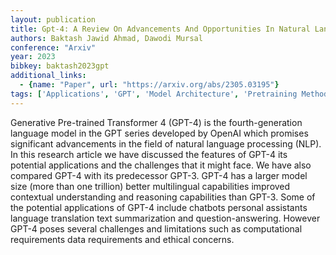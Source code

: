 ```yaml
---
layout: publication
title: Gpt-4: A Review On Advancements And Opportunities In Natural Language Processing
authors: Baktash Jawid Ahmad, Dawodi Mursal
conference: "Arxiv"
year: 2023
bibkey: baktash2023gpt
additional_links:
  - {name: "Paper", url: "https://arxiv.org/abs/2305.03195"}
tags: ['Applications', 'GPT', 'Model Architecture', 'Pretraining Methods', 'Reinforcement Learning', 'Transformer']
---
```

Generative Pre-trained Transformer 4 (GPT-4) is the fourth-generation language model in the GPT series developed by OpenAI which promises significant advancements in the field of natural language processing (NLP). In this research article we have discussed the features of GPT-4 its potential applications and the challenges that it might face. We have also compared GPT-4 with its predecessor GPT-3. GPT-4 has a larger model size (more than one trillion) better multilingual capabilities improved contextual understanding and reasoning capabilities than GPT-3. Some of the potential applications of GPT-4 include chatbots personal assistants language translation text summarization and question-answering. However GPT-4 poses several challenges and limitations such as computational requirements data requirements and ethical concerns.
